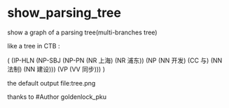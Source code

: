 # show_parsing_tree
show a graph of a parsing tree(multi-branches tree)

like a tree in CTB :

( (IP-HLN (NP-SBJ (NP-PN (NR 上海) (NR 浦东)) (NP (NN 开发) (CC 与) (NN 法制) (NN 建设))) (VP (VV 同步))) )

the default output file:tree.png

thanks to #Author goldenlock_pku

